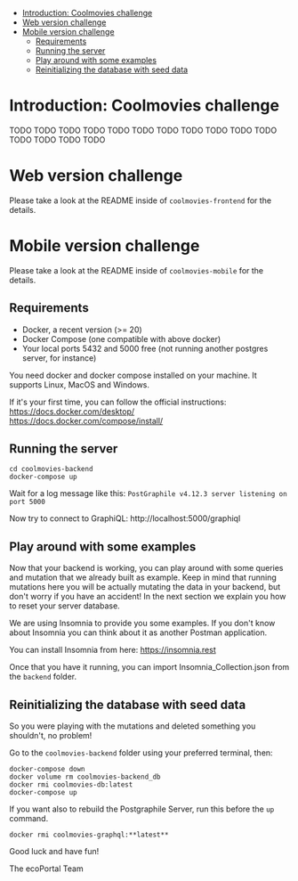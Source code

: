- [Introduction: Coolmovies challenge](#introduction-coolmovies-challenge)
- [Web version challenge](#web-version-challenge)
- [Mobile version challenge](#mobile-version-challenge)
  - [Requirements](#requirements)
  - [Running the server](#running-the-server)
  - [Play around with some examples](#play-around-with-some-examples)
  - [Reinitializing the database with seed data](#reinitializing-the-database-with-seed-data)

# Introduction: Coolmovies challenge

TODO TODO TODO TODO TODO TODO TODO TODO TODO TODO TODO TODO TODO TODO TODO

# Web version challenge

Please take a look at the README inside of `coolmovies-frontend` for the details.

# Mobile version challenge

Please take a look at the README inside of `coolmovies-mobile` for the details.

## Requirements

- Docker, a recent version (>= 20)
- Docker Compose (one compatible with above docker)
- Your local ports 5432 and 5000 free (not running another postgres server, for instance)

You need docker and docker compose installed on your machine. It supports Linux, MacOS and Windows.

If it's your first time, you can follow the official instructions:
https://docs.docker.com/desktop/
https://docs.docker.com/compose/install/

## Running the server

    cd coolmovies-backend
    docker-compose up

Wait for a log message like this: `PostGraphile v4.12.3 server listening on port 5000`

Now try to connect to GraphiQL: http://localhost:5000/graphiql

## Play around with some examples

Now that your backend is working, you can play around with some queries and mutation that we already built as example. Keep in mind that running mutations here you will be actually mutating the data in your backend, but don't worry if you have an accident! In the next section we explain you how to reset your server database.

We are using Insomnia to provide you some examples. If you don't know about Insomnia you can think about it as another Postman application.

You can install Insomnia from here: https://insomnia.rest

Once that you have it running, you can import Insomnia_Collection.json from the `backend` folder.

## Reinitializing the database with seed data

So you were playing with the mutations and deleted something you shouldn't, no problem!

Go to the `coolmovies-backend` folder using your preferred terminal, then:

    docker-compose down
    docker volume rm coolmovies-backend_db
    docker rmi coolmovies-db:latest
    docker-compose up

If you want also to rebuild the Postgraphile Server, run this before the `up` command.

    docker rmi coolmovies-graphql:**latest**

Good luck and have fun!

The ecoPortal Team
